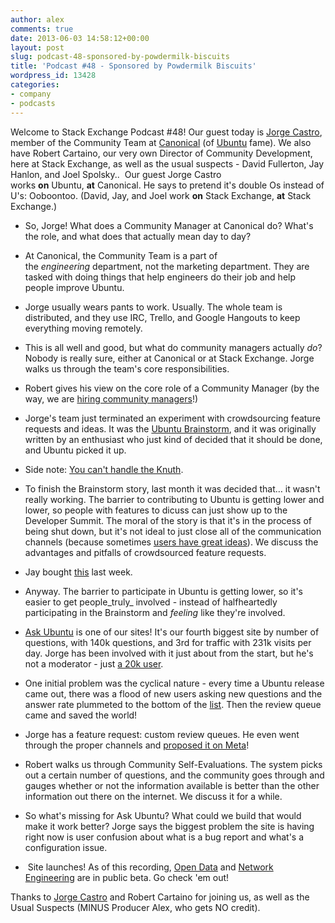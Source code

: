 ```yaml
---
author: alex
comments: true
date: 2013-06-03 14:58:12+00:00
layout: post
slug: podcast-48-sponsored-by-powdermilk-biscuits
title: 'Podcast #48 - Sponsored by Powdermilk Biscuits'
wordpress_id: 13428
categories:
- company
- podcasts
---
```


Welcome to Stack Exchange Podcast #48! Our guest today is [Jorge Castro](http://jorgecastro.org/), member of the Community Team at [Canonical](http://www.canonical.com/) (of [Ubuntu](http://ubuntu.com/) fame). We also have Robert Cartaino, our very own Director of Community Development, here at Stack Exchange, as well as the usual suspects - David Fullerton, Jay Hanlon, and Joel Spolsky..  Our guest Jorge Castro works **on** Ubuntu, **at** Canonical. He says to pretend it's double Os instead of U's: Ooboontoo. (David, Jay, and Joel work **on** Stack Exchange, **at** Stack Exchange.)



	
  * So, Jorge! What does a Community Manager at Canonical do? What's the role, and what does that actually mean day to day?

	
  * At Canonical, the Community Team is a part of the _engineering_ department, not the marketing department. They are tasked with doing things that help engineers do their job and help people improve Ubuntu.

	
  * Jorge usually wears pants to work. Usually. The whole team is distributed, and they use IRC, Trello, and Google Hangouts to keep everything moving remotely.

	
  * This is all well and good, but what do community managers actually _do_? Nobody is really sure, either at Canonical or at Stack Exchange. Jorge walks us through the team's core responsibilities.

	
  * Robert gives his view on the core role of a Community Manager (by the way, we are [hiring community managers](http://stackexchange.com/about/hiring/community-manager-telecommute)!)

	
  * Jorge's team just terminated an experiment with crowdsourcing feature requests and ideas. It was the [Ubuntu Brainstorm](http://brainstorm.ubuntu.com/), and it was originally written by an enthusiast who just kind of decided that it should be done, and Ubuntu picked it up.

	
  * Side note: [You can't handle the Knuth](http://youcanthandletheknuth.com/).

	
  * To finish the Brainstorm story, last month it was decided that… it wasn't really working. The barrier to contributing to Ubuntu is getting lower and lower, so people with features to dicuss can just show up to the Developer Summit. The moral of the story is that it's in the process of being shut down, but it's not ideal to just close all of the communication channels (because sometimes [users have great ideas](http://www.collegehumor.com/video/5941080/windows-7-parody)). We discuss the advantages and pitfalls of crowdsourced feature requests.

	
  * Jay bought [this](https://campaign.soylent.me/soylent-free-your-body) last week.

	
  * Anyway. The barrier to participate in Ubuntu is getting lower, so it's easier to get people_truly_ involved - instead of halfheartedly participating in the Brainstorm and _feeling_ like they're involved.

	
  * [Ask Ubuntu](http://askubuntu.com/) is one of our sites! It's our fourth biggest site by number of questions, with 140k questions, and 3rd for traffic with 231k visits per day. Jorge has been involved with it just about from the start, but he's not a moderator - just [a 20k user](http://askubuntu.com/users/235/jorge-castro).

	
  * One initial problem was the cyclical nature - every time a Ubuntu release came out, there was a flood of new users asking new questions and the answer rate plummeted to the bottom of the [list](http://stackexchange.com/sites). Then the review queue came and saved the world!

	
  * Jorge has a feature request: custom review queues. He even went through the proper channels and [proposed it on Meta](http://meta.stackoverflow.com/questions/156441/let-the-community-add-a-few-data-queries-to-the-review-queue)!

	
  * Robert walks us through Community Self-Evaluations. The system picks out a certain number of questions, and the community goes through and gauges whether or not the information available is better than the other information out there on the internet. We discuss it for a while.

	
  * So what's missing for Ask Ubuntu? What could we build that would make it work better? Jorge says the biggest problem the site is having right now is user confusion about what is a bug report and what's a configuration issue.

	
  *  Site launches! As of this recording, [Open Data](http://opendata.stackexchange.com/) and [Network Engineering](http://networkengineering.stackexchange.com/) are in public beta. Go check 'em out!


Thanks to [Jorge Castro](http://jorgecastro.org/) and Robert Cartaino for joining us, as well as the Usual Suspects (MINUS Producer Alex, who gets NO credit).




